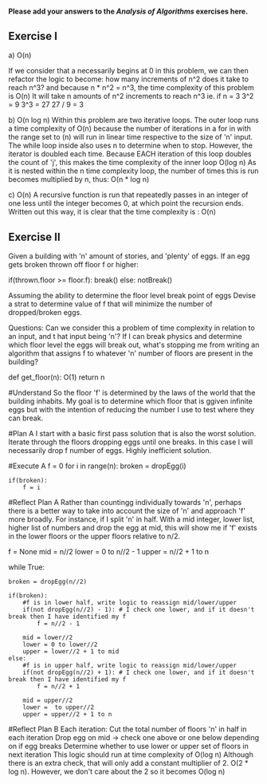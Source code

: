 #### Please add your answers to the ***Analysis of  Algorithms*** exercises here.

## Exercise I

a) O(n)

If we consider that a necessarily begins at 0 in this problem, we can then refactor the logic to become: 
how many increments of n^2 does it take to reach n^3? 
and because n * n^2 = n^3, the time complexity of this problem is O(n)
It will take n amounts of n^2 increments to reach n^3
ie. if n = 3
3^2 = 9
3^3 = 27
27 / 9 = 3


b) O(n log n)
Within this problem are two iterative loops. The outer loop runs a time complexity of O(n) because the number of iterations in a for in with the range set to (n) will run in linear time respective to the size of 'n' input. 
The while loop inside also uses n to determine when to stop. However, the iterator is doubled each time. Because EACH iteration of this loop doubles the count of 'j', this makes the time complexity of the inner loop O(log n)
As it is nested within the n time complexity loop, the number of times this is run becomes multiplied by n, thus: O(n * log n)


c) O(n)
A recursive function is run that repeatedly passes in an integer of one less until the integer becomes 0, at which point the recursion ends. Written out this way, it is clear that the time complexity is : O(n)

## Exercise II

Given a building with 'n' amount of stories, and 'plenty' of eggs. 
If an egg gets broken thrown off floor f or higher:

if(thrown.floor >= floor.f):
    break()
else:
    notBreak()

Assuming the ability to determine the floor level break point of eggs
Devise a strat to determine value of f that will minimize the number of dropped/broken eggs. 

Questions: 
Can we consider this a problem of time complexity in relation to an input, and t hat input being 'n'? 
If I can break physics and determine which floor level the eggs will break out, what's stopping me from writing an algorithm that assigns f to whatever 'n' number of floors are present in the building? 

def get_floor(n): O(1)
    return n

#Understand
So the floor 'f' is determined by the laws of the world that the building inhabits. My goal is to determine which floor that is ggiven infinite eggs but with the intention of reducing the number I use to test where they can break. 

#Plan A
I start with a basic first pass solution that is also the worst solution. Iterate through the floors dropping eggs until one breaks. In this case I will necessarily drop f number of eggs. Highly inefficient solution. 

#Execute A
f = 0
for i in range(n):
    broken = dropEgg(i)

    if(broken):
        f = i

#Reflect Plan A
Rather than countingg individually towards 'n', perhaps there is a better way to take into account the size of 'n' and approach 'f' more broadly. For instance, if I split 'n' in half. With a mid integer, lower list, higher list of numbers and drop the egg at mid, this will show me if 'f' exists in the lower floors or the upper floors relative to n/2. 

f = None
mid = n//2
lower = 0 to n//2 - 1
upper = n//2 + 1 to n

while True:

    broken = dropEgg(n//2)

    if(broken):
        #f is in lower half, write logic to reassign mid/lower/upper
        if(not dropEgg(n//2) - 1): # I check one lower, and if it doesn't break then I have identified my f
            f = n//2 - 1

        mid = lower//2
        lower = 0 to lower//2
        upper = lower//2 + 1 to mid
    else:
        #f is in upper half, write logic to reassign mid/lower/upper
        if(not dropEgg(n//2) + 1): # I check one lower, and if it doesn't break then I have identified my f
            f = n//2 + 1

        mid = upper//2
        lower =  to upper//2
        upper = upper//2 + 1 to n

#Reflect Plan B
Each iteration:
Cut the total number of floors 'n' in half in each iteration
Drop egg on mid -> check one above or one below depending on if egg breaks
Determine whether to use lower or upper set of floors in next iteration
This logic should run at time complexity of O(log n)
Although there is an extra check, that will only add a constant multiplier of 2. O(2 * log n). 
However, we don't care about the 2 so it becomes O(log n)
